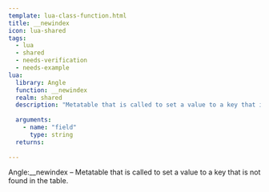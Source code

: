 ```yaml
---
template: lua-class-function.html
title: __newindex
icon: lua-shared
tags:
  - lua
  - shared
  - needs-verification
  - needs-example
lua:
  library: Angle
  function: __newindex
  realm: shared
  description: "Metatable that is called to set a value to a key that is not found in the table."
  
  arguments:
    - name: "field"
      type: string
  returns:
    
---
```


<div class="lua__search__keywords">
Angle:__newindex &#x2013; Metatable that is called to set a value to a key that is not found in the table.
</div>
